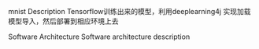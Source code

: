 mnist
Description
Tensorflow训练出来的模型，利用deeplearning4j 实现加载模型导入，然后部署到相应环境上去

Software Architecture
Software architecture description

